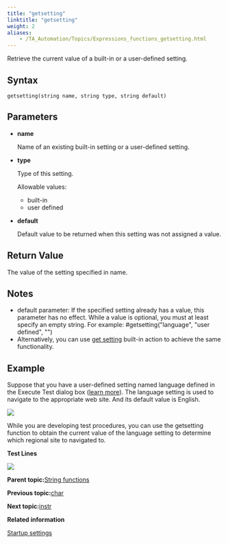 ```yaml
--- 
title: "getsetting"
linktitle: "getsetting"
weight: 2
aliases: 
    - /TA_Automation/Topics/Expressions_functions_getsetting.html
---
```


Retrieve the current value of a built-in or a user-defined setting.

## Syntax

`getsetting(string name, string type, string default)`

## Parameters

-   **name**

    Name of an existing built-in setting or a user-defined setting.

-   **type**

    Type of this setting.

    Allowable values:

    -   built-in
    -   user defined
-   **default**

    Default value to be returned when this setting was not assigned a value.


## Return Value

The value of the setting specified in name.

## Notes

-   default parameter: If the specified setting already has a value, this parameter has no effect. While a value is optional, you must at least specify an empty string. For example: \#getsetting\("language", "user defined", ""\)
-   Alternatively, you can use [get setting](/TA_Automation/Topics/bia_get_setting.html) built-in action to achieve the same functionality.

## Example

Suppose that you have a user-defined setting named language defined in the Execute Test dialog box \([learn more](/TA_Automation/Topics/aut_defining_user_defined_settings.html)\). The language setting is used to navigate to the appropriate web site. And its default value is English.

![](/images//Images/language_user_defined_setting.png)

While you are developing test procedures, you can use the getsetting function to obtain the current value of the language setting to determine which regional site to navigated to.

**Test Lines**

![](/images//Images/automationguide_stringfunction_getstring_pgm.png)

**Parent topic:**[String functions](/TA_Automation/Topics/Expressions_string_functions.html)

**Previous topic:**[char](/TA_Automation/Topics/Expressions_functions_char.html)

**Next topic:**[instr](/TA_Automation/Topics/Expressions_functions_instr.html)

**Related information**  


[Startup settings](/TA_Automation/Topics/aut_startup_settings.html)

